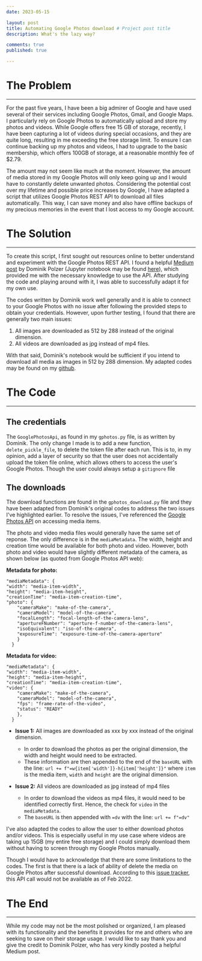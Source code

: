 ```yaml
---
date: 2023-05-15

layout: post
title: Automating Google Photos download # Project post title
description: What's the lazy way?

comments: true
published: true

---
```

# The Problem
<hr>

For the past five years, I have been a big admirer of Google and have used several of their services including Google Photos, Gmail, and Google Maps. I particularly rely on Google Photos to automatically upload and store my photos and videos. While Google offers free 15 GB of storage, recently, I have been capturing a lot of videos during special occasions, and they are quite long, resulting in me exceeding the free storage limit. To ensure I can continue backing up my photos and videos, I had to upgrade to the basic membership, which offers 100GB of storage, at a reasonable monthly fee of $2.79. 

The amount may not seem like much at the moment. However, the amount of media stored in my Google Photos will only keep going up and I would have to constantly delete unwanted photos. Considering the potential cost over my lifetime and possible price increases by Google, I have adapted a script that utilizes Google Photos REST API to download all files automatically. This way, I can save money and also have offline backups of my precious memories in the event that I lost access to my Google account.

# The Solution
<hr>

To create this script, I first sought out resources online to better understand and experiment with the Google Photos REST API. I found a helpful [Medium post](https://towardsdatascience.com/how-to-download-images-from-google-photos-using-python-and-photos-library-api-6f9c1e60a3f3) by Dominik Polzer (Jupyter notebook may be found [here](https://github.com/polzerdo55862/google-photos-api/blob/main/Google_API.ipynb)), which provided me with the necessary knowledge to use the API. After studying the code and playing around with it, I was able to successfully adapt it for my own use. 

The codes written by Dominik work well generally and it is able to connect to your Google Photos with no issue after following the provided steps to obtain your credentials. However, upon further testing, I found that there are generally two main issues:

1. All images are downloaded as 512 by 288  instead of the original dimension.
2. All videos are downloaded as jpg instead of mp4 files.

With that said, Dominik's notebook would be sufficient if you intend to download all media as images in 512 by 288 dimension. My adapted codes may be found on my [github](https://github.com/brandonyongys/gphotos).

# The Code
<hr>

## The credentials

The `GooglePhotosApi`, as found in my `gphotos.py` file, is as written by Dominik. The only change I made is to add a new function, `delete_pickle_file`, to delete the token file after each run. This is to, in my opinion, add a layer of security so that the user does not accidentally upload the token file online, which allows others to access the user's Google Photos. Though the user could always setup a `gitignore` file

## The downloads

The download functions are found in the `gphotos_download.py` file and they have been adapted from Dominik's original codes to address the two issues I've highlighted earlier. To resolve the issues, I've referenced the [Google Photos API](https://developers.google.com/photos/library/guides/access-media-items) on accessing media items. 

The photo and video media files would generally have the same set of reponse. The only difference is in the `mediaMetadata`. The width, height and creation time would be available for both photo and video. However, both photo and video would have slightly different metadata of the camera, as shown below (as quoted from Google Photos API web):

**Metadata for photo:**
~~~
"mediaMetadata": {
"width": "media-item-width",
"height": "media-item-height",
"creationTime": "media-item-creation-time",
"photo": {
    "cameraMake": "make-of-the-camera",
    "cameraModel": "model-of-the-camera",
    "focalLength": "focal-length-of-the-camera-lens",
    "apertureFNumber": "aperture-f-number-of-the-camera-lens",
    "isoEquivalent": "iso-of-the-camera",
    "exposureTime": "exposure-time-of-the-camera-aperture"
    }
  }
~~~

**Metadata for video:**
~~~
"mediaMetadata": {
"width": "media-item-width",
"height": "media-item-height",
"creationTime": "media-item-creation-time",
"video": {
    "cameraMake": "make-of-the-camera",
    "cameraModel": "model-of-the-camera",
    "fps": "frame-rate-of-the-video",
    "status": "READY"
    },
  }
~~~

* **Issue 1:** All images are downloaded as xxx by xxx instead of the original dimension.
    * In order to download the photos as per the original dimension, the width and height would need to be extracted.
    * These information are then appended to the end of the `baseURL` with the line: `url += f"=w{item['width']}-h{item['height']}"` where `item` is the media item, `width` and `height` are the original dimension.

* **Issue 2:** All videos are downloaded as jpg instead of mp4 files
    * In order to download the videos as mp4 files, it would need to be identified correctly first. Hence, the check for `video` in the `mediaMetadata`.
    * The `baseURL` is then appended with `=dv` with the line: `url += f"=dv"`

I've also adapted the codes to allow the user to either download photos and/or videos. This is especially useful in my use case where videos are taking up 15GB (my entire free storage) and I could simply download them without having to screen through my Google Photos manually.

Though I would have to acknowledge that there are some limitations to the codes. The first is that there is a lack of ability of delete the media on Google Photos after successful download. According to this [issue tracker](https://issuetracker.google.com/issues/80162783?pli=1), this API call would not be available as of Feb 2022. 


# The End
<hr>

While my code may not be the most polished or organized, I am pleased with its functionality and the benefits it provides for me and others who are seeking to save on their storage usage. I would like to say thank you and give the credit to Dominik Polzer, who has very kindly posted a helpful Medium post.

